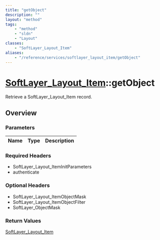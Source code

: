 ```yaml
---
title: "getObject"
description: ""
layout: "method"
tags:
    - "method"
    - "sldn"
    - "Layout"
classes:
    - "SoftLayer_Layout_Item"
aliases:
    - "/reference/services/softlayer_layout_item/getObject"
---
```

# [SoftLayer_Layout_Item](/reference/services/SoftLayer_Layout_Item)::getObject

Retrieve a SoftLayer_Layout_Item record.


## Overview 


### Parameters 
|Name | Type | Description |
| --- | --- | --- |


### Required Headers
* SoftLayer_Layout_ItemInitParameters
* authenticate

### Optional Headers
* SoftLayer_Layout_ItemObjectMask
* SoftLayer_Layout_ItemObjectFilter
* SoftLayer_ObjectMask

### Return Values
<a href='/reference/datatypes/SoftLayer_Layout_Item'>SoftLayer_Layout_Item </a>


